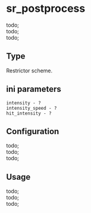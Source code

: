# sr_postprocess

todo; <br/>
todo; <br/>
todo; <br/>

## Type

Restrictor scheme.

## ini parameters

```
intensity - ?
intensity_speed - ?
hit_intensity - ?
```

## Configuration

todo; <br/>
todo; <br/>
todo; <br/>

## Usage

todo; <br/>
todo; <br/>
todo; <br/>
